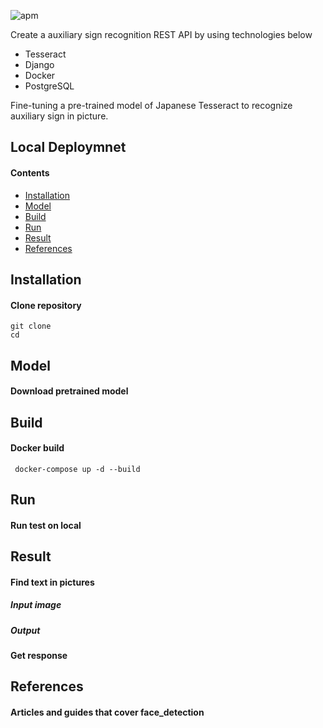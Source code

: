![apm](https://img.shields.io/apm/l/vim-mode.svg) 

Create a auxiliary sign recognition REST API by using technologies below
 
 * Tesseract
 * Django
 * Docker
 * PostgreSQL

Fine-tuning a pre-trained model of Japanese Tesseract to recognize auxiliary sign in picture.

## Local Deploymnet
#### Contents
- [Installation](#Installation)
- [Model](#model)
- [Build](#build)
- [Run](#run)
- [Result](#result)
- [References](#references)

## Installation
#### Clone repository
 ```console
 git clone
 cd 
```
## Model
#### Download pretrained model

## Build
#### Docker build
```console
 docker-compose up -d --build
```
## Run
#### Run test on local

## Result
#### Find text in pictures
##### Input image

##### Output

#### Get response

## References
#### Articles and guides that cover face_detection
